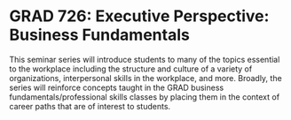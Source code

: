 # GRAD 726: Executive Perspective: Business Fundamentals

This seminar series will introduce students to many of the topics essential to the workplace including the structure and culture of a variety of organizations, interpersonal skills in the workplace, and more. Broadly, the series will reinforce concepts taught in the GRAD business fundamentals/professional skills classes by placing them in the context of career paths that are of interest to students.